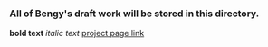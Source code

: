### All of Bengy's draft work will be stored in this directory.

**bold text**
*italic text*
[project page link](https://github.com/data301-2020-winter2/course-project-group_1030)


